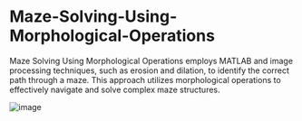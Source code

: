 # Maze-Solving-Using-Morphological-Operations
Maze Solving Using Morphological Operations employs MATLAB and image processing techniques, such as erosion and dilation, to identify the correct path through a maze. This approach utilizes morphological operations to effectively navigate and solve complex maze structures.

![image](https://github.com/user-attachments/assets/624cc62c-998f-4c26-9517-53d39669bd3b)

